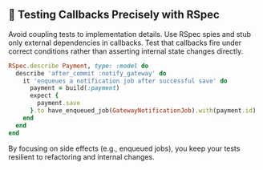 ## 🧪 Testing Callbacks Precisely with RSpec
Avoid coupling tests to implementation details. Use RSpec spies and stub only external dependencies in callbacks. Test that callbacks fire under correct conditions rather than asserting internal state changes directly.

```ruby
RSpec.describe Payment, type: :model do
  describe 'after_commit :notify_gateway' do
    it 'enqueues a notification job after successful save' do
      payment = build(:payment)
      expect {
        payment.save
      }.to have_enqueued_job(GatewayNotificationJob).with(payment.id)
    end
  end
end
```

By focusing on side effects (e.g., enqueued jobs), you keep your tests resilient to refactoring and internal changes.